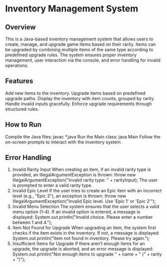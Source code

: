 # Inventory Management System
## Overview
This is a Java-based inventory management system that allows users to create, manage, and upgrade game items based on their rarity. Items can be upgraded by combining multiple items of the same type according to predefined upgrade rules. The system ensures proper inventory management, user interaction via the console, and error handling for invalid operations.

## Features
Add new items to the inventory.
Upgrade items based on predefined upgrade paths.
Display the inventory with item counts, grouped by rarity.
Handle invalid inputs gracefully.
Enforce upgrade requirements through structured rules.
## How to Run
Compile the Java files:
javac *.java
Run the Main class:
java Main
Follow the on-screen prompts to interact with the inventory system.
## Error Handling
1. Invalid Rarity Input
When creating an item, if an invalid rarity type is provided, an IllegalArgumentException is thrown:
throw new IllegalArgumentException("Invalid rarity type: " + rarityInput);
The user is prompted to enter a valid rarity type.
2. Invalid Epic Level
If the user tries to create an Epic item with an incorrect level (e.g., "Epic 3"), an exception is thrown:
throw new IllegalArgumentException("Invalid Epic level. Use 'Epic 1' or 'Epic 2'");
3. Invalid Menu Selection
The system ensures that the user selects a valid menu option (1-4). If an invalid option is entered, a message is displayed:
System.out.println("Invalid choice. Please enter a number between 1 and 4.");
4. Item Not Found for Upgrade
When upgrading an item, the system first checks if the item exists in the inventory. If not, a message is displayed:
System.out.println("Item not found in inventory. Please try again.");
5. Insufficient Items for Upgrade
If there aren’t enough items for an upgrade, the upgrade is aborted, and an error message is displayed:
System.out.println("Not enough items to upgrade " + name + " (" + rarity + ")");
